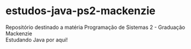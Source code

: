 # estudos-java-ps2-mackenzie

Repositório destinado a matéria Programação de Sistemas 2 - Graduação Mackenzie
<br>
Estudando Java por aqui!
